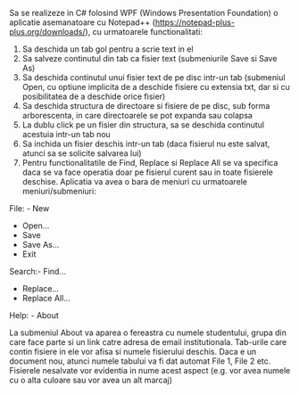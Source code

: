 Sa se realizeze in C# folosind WPF (Windows Presentation Foundation) o aplicatie asemanatoare
cu Notepad++ (https://notepad-plus-plus.org/downloads/), cu urmatoarele functionalitati:
  1. Sa deschida un tab gol pentru a scrie text in el
  2. Sa salveze continutul din tab ca fisier text (submeniurile Save si Save As)
  3. Sa deschida continutul unui fisier text de pe disc intr-un tab (submeniul Open, cu optiune
  implicita de a deschide fisiere cu extensia txt, dar si cu posibilitatea de a deschide orice
  fisier)
  4. Sa deschida structura de directoare si fisiere de pe disc, sub forma arborescenta, in care
  directoarele se pot expanda sau colapsa
  5. La dublu click pe un fisier din structura, sa se deschida continutul acestuia intr-un tab nou
  6. Sa inchida un fisier deschis intr-un tab (daca fisierul nu este salvat, atunci sa se solicite
  salvarea lui)
  7. Pentru functionalitatile de Find, Replace si Replace All se va specifica daca se va face
  operatia doar pe fisierul curent sau in toate fisierele deschise.
  Aplicatia va avea o bara de meniuri cu urmatoarele meniuri/submeniuri:

File: - New
- Open...
- Save
- Save As...
- Exit

Search:- Find...
- Replace...
- Replace All...

Help: - About

La submeniul About va aparea o fereastra cu numele studentului, grupa din care face parte si un
link catre adresa de email institutionala.
Tab-urile care contin fisiere in ele vor afisa si numele fisierului deschis. Daca e un document
nou, atunci numele tabului va fi dat automat File 1, File 2 etc. Fisierele nesalvate vor evidentia in
nume acest aspect (e.g. vor avea numele cu o alta culoare sau vor avea un alt marcaj)
